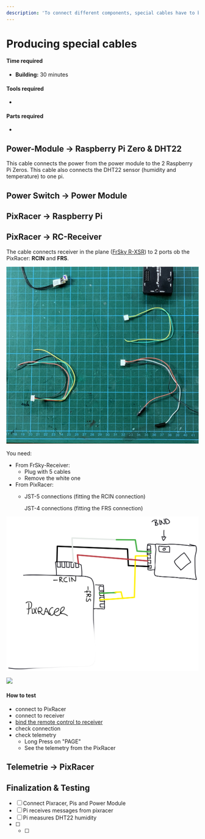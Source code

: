 ```yaml
---
description: 'To connect different components, special cables have to be produced.'
---
```


# Producing special cables



#### Time required

* **Building:** 30 minutes

#### Tools required

* 
#### Parts required

* 


## Power-Module -&gt; Raspberry Pi Zero & DHT22

This cable connects the power from the power module to the 2 Raspberry Pi Zeros. This cable also connects the DHT22 sensor \(humidity and temperature\) to one pi.

## Power Switch -&gt; Power Module

## PixRacer -&gt; Raspberry Pi

## PixRacer -&gt; RC-Receiver 

The cable connects receiver in the plane \([FrSky R-XSR](../../parts/list-of-parts-and-where-to-buy.md#receiver)\) to 2 ports ob the PixRacer: **RCIN** and **FRS**.

![All cables needed](../../.gitbook/assets/frsky-receiver-cable-needed-cables.jpg)

You need:

* From FrSky-Receiver:
  * Plug with 5 cables
  * Remove the white one
* From PixRacer:
  * JST-5 connections \(fitting the RCIN connection\)

    JST-4 connections \(fitting the FRS connection\)

![](../../.gitbook/assets/frsky-receiver-cable-wiring.png)

![](../../.gitbook/assets/frsky-receiver-cable.jpg)

#### How to test

* connect to PixRacer
* connect to receiver
* [bind the remote control to receiver](../software-setup/receiver-software.md#bind-the-receiver-the-the-rc)
* check connection
* check telemetry 
  * Long Press on "PAGE"
  * See the telemetry from the PixRacer

## Telemetrie -&gt; PixRacer



## Finalization & Testing



* [ ] Connect Pixracer, Pis and Power Module 
* [ ] Pi receives messages from pixracer 
* [ ] Pi measures DHT22 humidity
* [ ] * [ ] 

